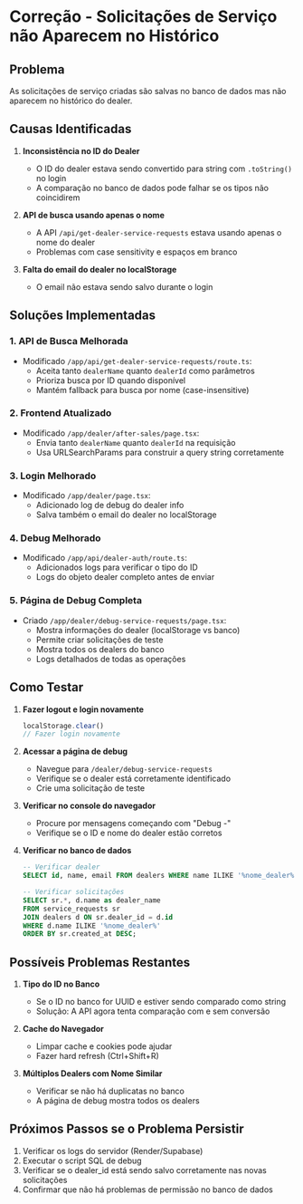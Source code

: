 # Correção - Solicitações de Serviço não Aparecem no Histórico

## Problema
As solicitações de serviço criadas são salvas no banco de dados mas não aparecem no histórico do dealer.

## Causas Identificadas

1. **Inconsistência no ID do Dealer**
   - O ID do dealer estava sendo convertido para string com `.toString()` no login
   - A comparação no banco de dados pode falhar se os tipos não coincidirem

2. **API de busca usando apenas o nome**
   - A API `/api/get-dealer-service-requests` estava usando apenas o nome do dealer
   - Problemas com case sensitivity e espaços em branco

3. **Falta do email do dealer no localStorage**
   - O email não estava sendo salvo durante o login

## Soluções Implementadas

### 1. API de Busca Melhorada
- Modificado `/app/api/get-dealer-service-requests/route.ts`:
  - Aceita tanto `dealerName` quanto `dealerId` como parâmetros
  - Prioriza busca por ID quando disponível
  - Mantém fallback para busca por nome (case-insensitive)

### 2. Frontend Atualizado
- Modificado `/app/dealer/after-sales/page.tsx`:
  - Envia tanto `dealerName` quanto `dealerId` na requisição
  - Usa URLSearchParams para construir a query string corretamente

### 3. Login Melhorado
- Modificado `/app/dealer/page.tsx`:
  - Adicionado log de debug do dealer info
  - Salva também o email do dealer no localStorage

### 4. Debug Melhorado
- Modificado `/app/api/dealer-auth/route.ts`:
  - Adicionados logs para verificar o tipo do ID
  - Logs do objeto dealer completo antes de enviar

### 5. Página de Debug Completa
- Criado `/app/dealer/debug-service-requests/page.tsx`:
  - Mostra informações do dealer (localStorage vs banco)
  - Permite criar solicitações de teste
  - Mostra todos os dealers do banco
  - Logs detalhados de todas as operações

## Como Testar

1. **Fazer logout e login novamente**
   ```javascript
   localStorage.clear()
   // Fazer login novamente
   ```

2. **Acessar a página de debug**
   - Navegue para `/dealer/debug-service-requests`
   - Verifique se o dealer está corretamente identificado
   - Crie uma solicitação de teste

3. **Verificar no console do navegador**
   - Procure por mensagens começando com "Debug -"
   - Verifique se o ID e nome do dealer estão corretos

4. **Verificar no banco de dados**
   ```sql
   -- Verificar dealer
   SELECT id, name, email FROM dealers WHERE name ILIKE '%nome_dealer%';
   
   -- Verificar solicitações
   SELECT sr.*, d.name as dealer_name 
   FROM service_requests sr
   JOIN dealers d ON sr.dealer_id = d.id
   WHERE d.name ILIKE '%nome_dealer%'
   ORDER BY sr.created_at DESC;
   ```

## Possíveis Problemas Restantes

1. **Tipo do ID no Banco**
   - Se o ID no banco for UUID e estiver sendo comparado como string
   - Solução: A API agora tenta comparação com e sem conversão

2. **Cache do Navegador**
   - Limpar cache e cookies pode ajudar
   - Fazer hard refresh (Ctrl+Shift+R)

3. **Múltiplos Dealers com Nome Similar**
   - Verificar se não há duplicatas no banco
   - A página de debug mostra todos os dealers

## Próximos Passos se o Problema Persistir

1. Verificar os logs do servidor (Render/Supabase)
2. Executar o script SQL de debug
3. Verificar se o dealer_id está sendo salvo corretamente nas novas solicitações
4. Confirmar que não há problemas de permissão no banco de dados